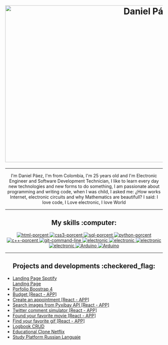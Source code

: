 <h1 align='center'>
    <a href="https://danielpaez.site/"><img src="https://i.ibb.co/z68wdcr/banner.png" alt="Daniel Páez" width="900" height="500"></a>
</h1>
<hr/>
<p align='center'> I'm Daniel Páez, I'm from Colombia, I'm 25 years old and I'm Electronic Engineer and Software Development Technician, 
     I like to learn every day new technologies and new forms to do something, I am passionate about programming 
     and writing code, when I was child, I asked me: ¿How works Internet, electronic circuits and why Mathematics are beautifull? 
     I said: I love code, I Love electronic, I love World</p>
<hr/>
<h2 align='center'>My skills :computer:</h2>
<!-- Habilities shields -->
<p align="center">
  <a href="#">
    <img src="https://img.shields.io/badge/HTML5-80%25-blue" alt="html-porcent"> <!--Shield HTML5 porcent-->
  </a>
  <a href="#">
    <img src="https://img.shields.io/badge/CSS3-70%25-blue" alt="css3-porcent"> <!--Shield CSS3 porcent-->
  </a>
  <a href="#">
    <img src="https://img.shields.io/badge/SQL-70%25-blue" alt="sql-porcent"> <!--Shield SQL porcent-->
  </a>
  <a href="#">
    <img src="https://img.shields.io/badge/Python-40%25-blue" alt="python-porcent"> <!--Shield PYTHON porcent-->
  </a>
  <a href="#">
    <img src="https://img.shields.io/badge/C%2B%2B-60%25-blue" alt="c++-porcent"> <!--Shield C++ porcent-->
  </a>
    <a href="#">
    <img src="https://img.shields.io/badge/Git Command Line-70%25-blue" alt="git-command-line"> <!--Shield C++ porcent-->
  </a>
   </a>
    <a href="#">
    <img src="https://img.shields.io/badge/Electronic-95%25-blue" alt="electronic"> <!--Shield Electronic porcent-->
  </a>
   </a>
    <a href="#">
    <img src="https://img.shields.io/badge/Learning React Js-Basic Now-blue" alt="electronic"> <!--Shield React porcent-->
  </a>
   </a>
    <a href="#">
    <img src="https://img.shields.io/badge/Learning .NET-Basic Now-blue" alt="electronic"> <!--Shield .NET porcent-->
  </a>
    </a>
    <a href="#">
    <img src="https://img.shields.io/badge/Learning Django-Basic Now-blue" alt="electronic"> <!--Shield Django porcent-->
  </a>
      <a href="#">
    <img src="https://img.shields.io/badge/Arduino-70%25-blue" alt="Arduino"> <!-- Shield Arduino-->
  </a>
    </a>
      <a href="#">
    <img src="https://img.shields.io/badge/Russian-70%25-green" alt="Arduino"> <!-- Shield Russian-->
  </a>
</p>
<hr />
<h2 align='center'>Projects and developments :checkered_flag:</h2> 
<ul>
    <li><a href=" https://clone-spotify.vercel.app/">Landing Page Spotify</li
    <li><a href="https://landing-page-five-phi.vercel.app/">Landing Page</li>
    <li><a href="https://blog-bootstrap4.vercel.app/">Porfolio Boostrap 4</li>
    <li><a href="https://gastos-react-app.vercel.app/">Budget [React - APP]</li> 
    <li><a href="https://react-citas.vercel.app/">Create an appointment [React - APP]</li> 
    <li><a href="https://react-search-img.vercel.app/">Search images from Pyxibay API [React - APP]</li>  
    <li><a href="https://simulator-twitter.vercel.app/">Twitter comment simulator [React - APP]</li>
    <li><a href="https://peliculas-api.vercel.app/">Found your favorite movie [React - APP]</li>  
    <li><a href="https://danielpaezb.github.io/React-img-giphy/">Find your favorite gif [React - APP]</li> 
    <li><a href="https://log-book-landing.vercel.app/">Logbook CRUD</li> 
    <li><a href="https://danielpaezb.github.io/netflix-clone/">Educational Clone Netflix</li> 
    <li><a href="https://senaceet2020.000webhostapp.com/">Study Platform Russian Languaje</li>  
</ul>

